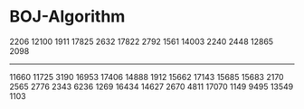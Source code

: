 # BOJ-Algorithm

2206 
12100 
1911
17825
2632
17822
2792
1561
14003
2240
2448
12865
2098

---

11660
11725
3190
16953
17406
14888
1912
15662
17143
15685
15683
2170
2565
2776
2343
6236
1269
16434
14627
2670
4811
17070
1149
9495
13549
1103